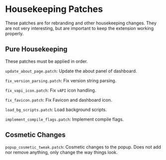 # Housekeeping Patches

These patches are for rebranding and other housekeeping changes. They are not
very interesting, but are important to keep the extension working properly.

## Pure Housekeeping

These patches must be applied in order.

`update_about_page.patch`: Update the about panel of dashboard.

`fix_version_parsing.patch`: Fix version string parsing.

`fix_vapi_icon.patch`: Fix `vAPI` icon handling.

`fix_favicon.patch`: Fix Favicon and dashboard icon.

`load_bg_scripts.patch`: Load background scripts.

`implement_compile_flags.patch`: Implement compile flags.

## Cosmetic Changes

`popup_cosmetic_tweak.patch`: Cosmetic changes to the popup. Does not add nor
remove anything, only change the way things look.
